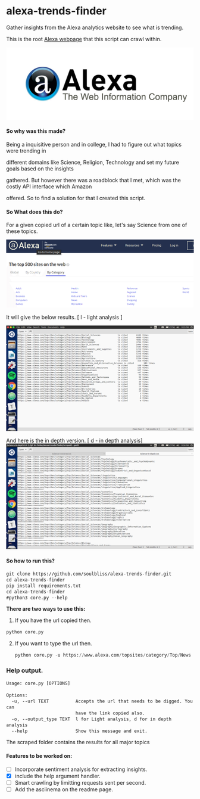 # alexa-trends-finder
Gather insights from the Alexa analytics website to see what is trending.

This is the root [Alexa webpage](https://www.alexa.com/topsites/category/Top) that this script can crawl within.



![](https://github.com/soulbliss/alexa-trends-finder/blob/master/img/Alexa-logo.jpg?raw=true)



#### So why was this made?

Being a inquisitive person and in college, I had to figure out what topics were trending in 

different domains like Science, Religion, Technology and set my future goals based on the insights 

gathered. But however there was a roadblock that I met, which was the costly API interface which Amazon 

offered. So to find a solution for that I created this script.



#### So What does this do?

For a given copied url of a certain topic like, let's say Science from one of these topics.

![](https://github.com/soulbliss/alexa-trends-finder/blob/master/img/alexa.png?raw=true)

It will give the below results. [ l - light analysis ]

![](https://github.com/soulbliss/alexa-trends-finder/blob/master/img/root.png?raw=true)

And here is the in depth version. [ d - in depth analysis]
![](https://github.com/soulbliss/alexa-trends-finder/blob/master/img/depth.png?raw=true)



#### So how to run this?

```
git clone https://github.com/soulbliss/alexa-trends-finder.git
cd alexa-trends-finder
pip install requirements.txt
cd alexa-trends-finder
#python3 core.py --help
```



**There are two ways to use this:**

1. If you have the url copied then.

```python
python core.py 
```



2. If you want to type the url then.

   ```python
   python core.py -u https://www.alexa.com/topsites/category/Top/News
   ```



### **Help output.**

```
Usage: core.py [OPTIONS]

Options:
  -u, --url TEXT          Accepts the url that needs to be digged. You can
                          have the link copied also.
  -o, --output_type TEXT  l for Light analysis, d for in depth analysis
  --help                  Show this message and exit.

```



The scraped folder contains the results for all major topics





#### Features to be worked on:


- [ ] Incorporate sentiment analysis for extracting insights.
- [x] include the help argument handler.
- [ ] Smart crawling by limitting requests sent per second.
- [ ] Add the asciinema on the readme page.
